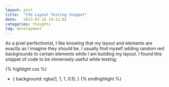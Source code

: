 ```yaml
---
layout: post
title:  "CSS Layout Testing Snippet"
date:   2013-03-16 19:11:02
categories: thoughts
tag: development
---
```


As a pixel perfectionist, I like knowing that my layout and elements are exactly as I imagine they should be. I usually find myself adding random red backgrounds to certain elements while I am building my layout. I found this snippet of code to be immensely useful while testing:

{% highlight css %}
* { background: rgba(1, 1, 1, 0.1); }
{% endhighlight %}